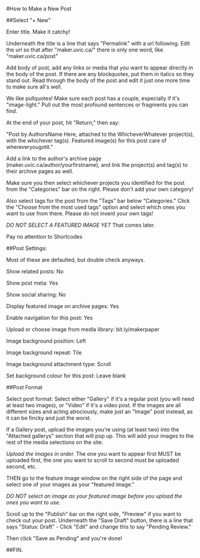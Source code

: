 #How to Make a New Post 

##Select "+ New"

Enter title. Make it catchy!

Underneath the title is a line that says "Permalink" with a url following. Edit the url so that after "maker.uvic.ca/" there is only one word, like "maker.uvic.ca/post"

Add body of post, add any links or media that you want to appear directly in the body of the post. If there are any blockquotes, put them in italics so they stand out. Read through the body of the post and edit it just one more time to make sure all's well. 

We like pullquotes! Make sure each post has a couple, especially if it's "image-light." Pull out the most profound sentences or fragments you can find. 

At the end of your post, hit "Return," then say:

"Post by AuthorsName Here, attached to the WhicheverWhatever project(s), with the whichever tag(s). Featured image(s) for this post care of whereveryougotit."

Add a link to the author's archive page (maker.uvic.ca/author/yourfirstname), and link the project(s) and tag(s) to their archive pages as well. 

Make sure you then select whichever projects you identified for the post from the "Categories" bar on the right. Please don't add your own category! 

Also select tags for the post from the "Tags" bar below "Categories." Click the "Choose from the most used tags" option and select which ones you want to use from there. Please do not invent your own tags!


*DO NOT SELECT A FEATURED IMAGE YET* That comes later.  

Pay no attention to Shortcodes

##Post Settings:

Most of these are defaulted, but double check anyways. 

Show related posts: No

Show post meta: Yes

Show social sharing: No

Display featured image on archive pages: Yes 

Enable navigation for this post: Yes

Upload or choose image from media library: bit.ly/makerpaper 

Image background position: Left

Image background repeat: Tile

Image background attachment type: Scroll

Set background colour for this post: Leave blank 

##Post Format

Select post format: Select either "Gallery" if it's a regular post (you will need at least two images), or "Video" if it's a video post. If the images are all different sizes and acting atrociously, make just an "Image" post instead, as it can be fincky and just the worst. 

If a Gallery post, upload the images you're using (at least two) into the "Attached gallerys" section that will pop up. This will add your images to the rest of the media selections on the site. 

*Upload the images in order.* The one you want to appear first MUST be uploaded first, the one you want to scroll to second must be uploaded second, etc. 

THEN go to the feature image window on the right side of the page and select one of your images as your "featured image." 

*DO NOT select an image as your featured image before you upload the ones you want to use.*

Scroll up to the "Publish" bar on the right side, "Preview" if you want to check out your post. Underneath the "Save Draft" button, there is a line that says "Status: Draft" - Click "Edit" and change this to say "Pending Review." 

Then click "Save as Pending" and you're done! 

##FIN. 
